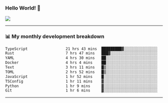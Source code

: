 ### Hello World! 👋

<a>
  <img align="center" src="https://github-readme-stats.vercel.app/api?username=megatunger&count_private=true&include_all_commits=true&bg_color=30,56CCF2,2F80ED&title_color=fff&text_color=fff" />
</a>

------
### 📊 My monthly development breakdown

<!--START_SECTION:waka-->

```txt
TypeScript                 21 hrs 43 mins  █████████▓░░░░░░░░░░░░░░░   39.06 %
Rust                       7 hrs 47 mins   ███▓░░░░░░░░░░░░░░░░░░░░░   14.01 %
YAML                       4 hrs 30 mins   ██░░░░░░░░░░░░░░░░░░░░░░░   08.10 %
Docker                     4 hrs 4 mins    ██░░░░░░░░░░░░░░░░░░░░░░░   07.34 %
Text                       3 hrs 11 mins   █▒░░░░░░░░░░░░░░░░░░░░░░░   05.75 %
TOML                       2 hrs 52 mins   █▒░░░░░░░░░░░░░░░░░░░░░░░   05.18 %
JavaScript                 1 hr 52 mins    █░░░░░░░░░░░░░░░░░░░░░░░░   03.37 %
TSConfig                   1 hr 11 mins    ▓░░░░░░░░░░░░░░░░░░░░░░░░   02.13 %
Python                     1 hr 9 mins     ▓░░░░░░░░░░░░░░░░░░░░░░░░   02.09 %
Git                        1 hr 6 mins     ▓░░░░░░░░░░░░░░░░░░░░░░░░   02.00 %
```

<!--END_SECTION:waka-->

------
